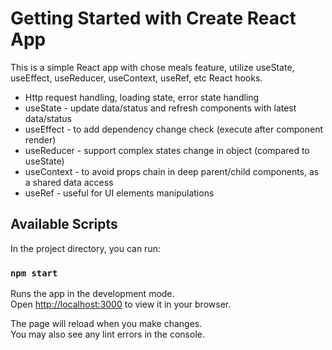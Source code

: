 # Getting Started with Create React App

This is a simple React app with chose meals feature, utilize useState, useEffect, useReducer, useContext, useRef, etc React hooks.

* Http request handling, loading state, error state handling
* useState - update data/status and refresh components with latest data/status
* useEffect - to add dependency change check (execute after component render)
* useReducer - support complex states change in object (compared to useState)
* useContext - to avoid props chain in deep parent/child components, as a shared data access
* useRef - useful for UI elements manipulations

## Available Scripts

In the project directory, you can run:

### `npm start`

Runs the app in the development mode.\
Open [http://localhost:3000](http://localhost:3000) to view it in your browser.

The page will reload when you make changes.\
You may also see any lint errors in the console.

